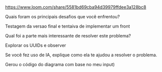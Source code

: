https://www.loom.com/share/5581bd69cba94d39979ffdee3a128bc8

Quais foram os principais desafios que você enfrentou?

Testagem da versao final e tentaiva de implementar um front

Qual foi a parte mais interessante de resolver este problema?

Explorar os UUIDs e observer

Se você fez uso de IA, explique como ela te ajudou a resolver o problema.

Gerou o código do diagrama com base no meu input)
